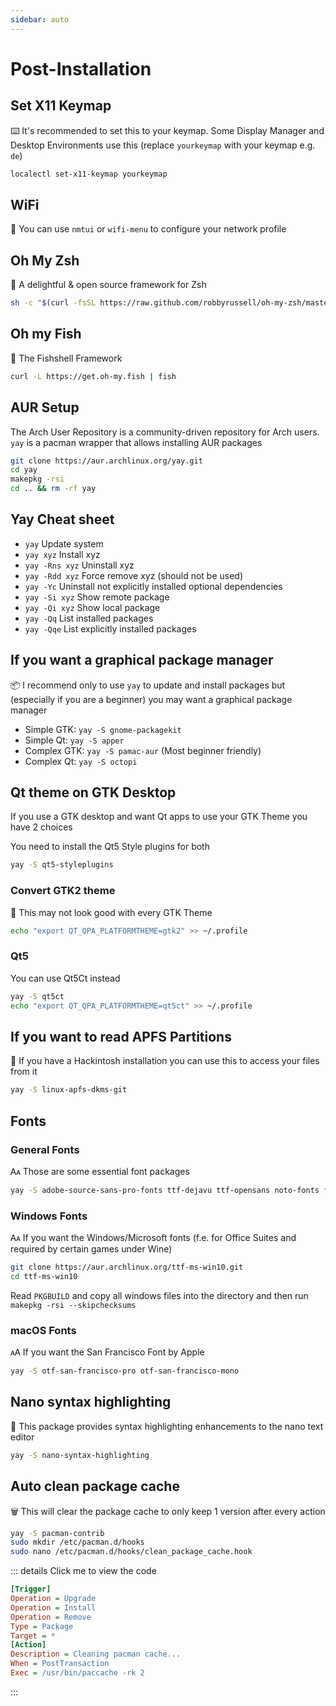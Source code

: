 ```yaml
---
sidebar: auto
---
```


# Post-Installation

## Set X11 Keymap
⌨️ It's recommended to set this to your keymap. Some Display Manager and Desktop Environments use this (replace `yourkeymap` with your keymap e.g. `de`)
```bash
localectl set-x11-keymap yourkeymap
```

## WiFi
📶 You can use `nmtui` or `wifi-menu` to configure your network profile

## Oh My Zsh
🤖 A delightful & open source framework for Zsh
```bash
sh -c "$(curl -fsSL https://raw.github.com/robbyrussell/oh-my-zsh/master/tools/install.sh)"
```

## Oh my Fish
🤖 The Fishshell Framework
```bash
curl -L https://get.oh-my.fish | fish
```

## AUR Setup
The Arch User Repository is a community-driven repository for Arch users. `yay` is a pacman wrapper that allows installing AUR packages
```bash
git clone https://aur.archlinux.org/yay.git
cd yay
makepkg -rsi
cd .. && rm -rf yay
```
## Yay Cheat sheet
- `yay` Update system
- `yay xyz` Install xyz
- `yay -Rns xyz` Uninstall xyz
- `yay -Rdd xyz` Force remove xyz (should not be used)
- `yay -Yc` Uninstall not explicitly installed optional dependencies
- `yay -Si xyz` Show remote package
- `yay -Qi xyz` Show local package
- `yay -Qq` List installed packages
- `yay -Qqe` List explicitly installed packages

## If you want a graphical package manager
📦 I recommend only to use ```yay``` to update and install packages but (especially if you are a beginner) you may want a graphical package manager
- Simple GTK: ```yay -S gnome-packagekit```
- Simple Qt: ```yay -S apper```
- Complex GTK: ```yay -S pamac-aur``` (Most beginner friendly)
- Complex Qt: ```yay -S octopi```

## Qt theme on GTK Desktop

If you use a GTK desktop and want Qt apps to use your GTK Theme you have 2 choices

You need to install the Qt5 Style plugins for both
```bash
yay -S qt5-styleplugins
```

### Convert GTK2 theme

🧮 This may not look good with every GTK Theme
```bash
echo "export QT_QPA_PLATFORMTHEME=gtk2" >> ~/.profile
```
### Qt5
You can use Qt5Ct instead
```bash
yay -S qt5ct
echo "export QT_QPA_PLATFORMTHEME=qt5ct" >> ~/.profile
```

## If you want to read APFS Partitions
💽 If you have a Hackintosh installation you can use this to access your files from it
```bash
yay -S linux-apfs-dkms-git
```

## Fonts

### General Fonts
🗛 Those are some essential font packages
```bash
yay -S adobe-source-sans-pro-fonts ttf-dejavu ttf-opensans noto-fonts freetype2 terminus-font ttf-bitstream-vera ttf-dejavu ttf-droid ttf-fira-mono ttf-fira-sans ttf-freefont ttf-inconsolata ttf-liberation libertinus-font
```

### Windows Fonts
🗛 If you want the Windows/Microsoft fonts (f.e. for Office Suites and required by certain games under Wine)
```bash
git clone https://aur.archlinux.org/ttf-ms-win10.git
cd ttf-ms-win10
```
Read `PKGBUILD` and copy all windows files into the directory and then run `makepkg -rsi --skipchecksums`

### macOS Fonts
🗚 If you want the San Francisco Font by Apple
```bash
yay -S otf-san-francisco-pro otf-san-francisco-mono
```

## Nano syntax highlighting
📃 This package provides syntax highlighting enhancements to the nano text editor
```bash
yay -S nano-syntax-highlighting
```

## Auto clean package cache
🗑️ This will clear the package cache to only keep 1 version after every action

```bash
yay -S pacman-contrib
sudo mkdir /etc/pacman.d/hooks
sudo nano /etc/pacman.d/hooks/clean_package_cache.hook
```
::: details Click me to view the code
```ini
[Trigger]
Operation = Upgrade
Operation = Install
Operation = Remove
Type = Package
Target = *
[Action]
Description = Cleaning pacman cache...
When = PostTransaction
Exec = /usr/bin/paccache -rk 2
```
:::
